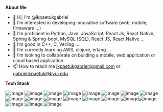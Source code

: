 **About Me**
- 👋 Hi, I’m @ikpaetukgabriel
- 👀 I’m interested in developing innovative software (web, mobile, firmaware ...)
- 🧰 I’m proficient in Python, Java, JavaScript, React Js, React Native, Spring & Spring-boot, MySQL (SQL), React JS, React Native ...
- 🔧 I’m good in C++, C, Verilog ... 
- 🌱 I’m currently learning AWS, clojure, erlang ...
- 💞️ I’m looking to collaborate on building a mobile, web application or cloud based application
- 📫 How to reach me ikpaetukgabriel@gmail.com or gabrielikpaetuk@byui.edu

**Tech Stack**

![image](https://img.shields.io/badge/Python-FFD43B?style=for-the-badge&logo=python&logoColor=blue) ![image](https://img.shields.io/badge/Django-092E20?style=for-the-badge&logo=django&logoColor=green) ![image](https://img.shields.io/badge/JavaScript-323330?style=for-the-badge&logo=javascript&logoColor=F7DF1E) ![image](https://img.shields.io/badge/React-20232A?style=for-the-badge&logo=react&logoColor=61DAFB) ![image](https://img.shields.io/badge/React_Native-20232A?style=for-the-badge&logo=react&logoColor=61DAFB) ![image](https://img.shields.io/badge/Java-ED8B00?style=for-the-badge&logo=java&logoColor=white) ![image](https://img.shields.io/badge/Spring-6DB33F?style=for-the-badge&logo=spring&logoColor=white) ![image](https://img.shields.io/badge/Spring_Boot-F2F4F9?style=for-the-badge&logo=spring-boot) ![image](https://img.shields.io/badge/C%2B%2B-00599C?style=for-the-badge&logo=c%2B%2B&logoColor=white) ![image](https://img.shields.io/badge/C-00599C?style=for-the-badge&logo=c&logoColor=white) ![image](https://img.shields.io/badge/MySQL-005C84?style=for-the-badge&logo=mysql&logoColor=white) ![image](https://img.shields.io/badge/CSS3-1572B6?style=for-the-badge&logo=css3&logoColor=white) ![image](https://img.shields.io/badge/HTML5-E34F26?style=for-the-badge&logo=html5&logoColor=white) ![image](https://img.shields.io/badge/Erlang-A90533?style=for-the-badge&logo=erlang&logoColor=white) ![image](https://img.shields.io/badge/powershell-5391FE?style=for-the-badge&logo=powershell&logoColor=white)![image](https://img.shields.io/badge/Clojure-5881D8?style=for-the-badge&logo=clojure&logoColor=white) ![image](https://img.shields.io/badge/GIT-E44C30?style=for-the-badge&logo=git&logoColor=white) ![image](https://img.shields.io/badge/GitHub-100000?style=for-the-badge&logo=github&logoColor=white) ![image](https://img.shields.io/badge/Amazon_AWS-FF9900?style=for-the-badge&logo=amazonaws&logoColor=white)

<!---
ikpaetukgabriel/ikpaetukgabriel is a ✨ special ✨ repository because its `README.md` (this file) appears on your GitHub profile.
You can click the Preview link to take a look at your changes.
--->
